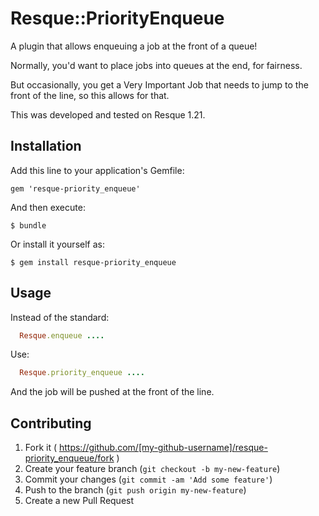 # Resque::PriorityEnqueue

A plugin that allows enqueuing a job at the front of a queue!

Normally, you'd want to place jobs into queues at the end, for fairness.

But occasionally, you get a Very Important Job that needs to jump to the front of the line, so this
allows for that.


This was developed and tested on Resque 1.21.

## Installation

Add this line to your application's Gemfile:

    gem 'resque-priority_enqueue'

And then execute:

    $ bundle

Or install it yourself as:

    $ gem install resque-priority_enqueue

## Usage

Instead of the standard:
```ruby
  Resque.enqueue ....
```
Use:
```ruby
  Resque.priority_enqueue ....
```

And the job will be pushed at the front of the line.

## Contributing

1. Fork it ( https://github.com/[my-github-username]/resque-priority_enqueue/fork )
2. Create your feature branch (`git checkout -b my-new-feature`)
3. Commit your changes (`git commit -am 'Add some feature'`)
4. Push to the branch (`git push origin my-new-feature`)
5. Create a new Pull Request



